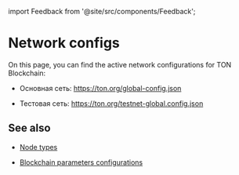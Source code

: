 import Feedback from '@site/src/components/Feedback';

# Network configs

On this page, you can find the active network configurations for TON Blockchain:

- Основная сеть: https://ton.org/global-config.json

- Тестовая сеть: https://ton.org/testnet-global.config.json

## See also

- [Node types](/v3/documentation/infra/nodes/node-types)

- [Blockchain parameters configurations](/v3/documentation/network/configs/blockchain-configs)
  <Feedback />

